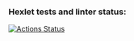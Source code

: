 ### Hexlet tests and linter status:
[![Actions Status](https://github.com/pashkovsky-k/data-analytics-project-92/actions/workflows/hexlet-check.yml/badge.svg)](https://github.com/pashkovsky-k/data-analytics-project-92/actions)